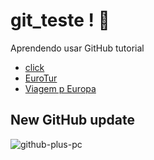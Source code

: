 # git_teste ! 🚀
Aprendendo usar GitHub tutorial
+ <a href="https://caioaquino29.github.io/git_teste/" target="blank" rel="next" >click</a>
+ <a href="https://caioaquino29.github.io/git_teste/proz_ex000/index.html">EuroTur</a>
+ <a href="https://caioaquino29.github.io/git_teste/proz_ex001/index.html">Viagem p Europa</a>
## New GitHub update

![github-plus-pc](https://github.com/caioaquino29/atividades_proz/assets/115197086/00261322-eb4f-4957-bebb-f18d50fc034c)
